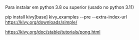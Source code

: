 Para instalar em python 3.8 ou superior (usado no python 3.11)


pip install kivy[base] kivy_examples --pre --extra-index-url https://kivy.org/downloads/simple/


https://kivy.org/doc/stable/tutorials/pong.html